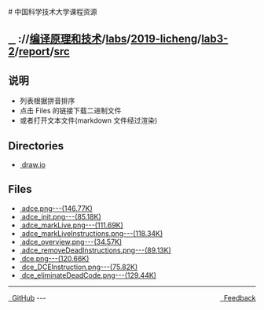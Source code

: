 
<head>
    <meta http-equiv="content-type" content="text/html; charset=utf-8">
    <link rel="stylesheet" href="https://use.fontawesome.com/releases/v5.8.1/css/all.css" integrity="sha384-50oBUHEmvpQ+1lW4y57PTFmhCaXp0ML5d60M1M7uH2+nqUivzIebhndOJK28anvf" crossorigin="anonymous">
    <title> 中国科学技术大学课程资源</title>
</head>
# 中国科学技术大学课程资源

<div>
  <h2>
    <a href="../index.html">&nbsp;&nbsp;<i class="fas fa-backward"></i>&nbsp;</a>
    :/<a href="../../../../../../index.html"><i class="fas fa-home"></i></a>/<a href="../../../../../index.html">编译原理和技术</a>/<a href="../../../../index.html">labs</a>/<a href="../../../index.html">2019-licheng</a>/<a href="../../index.html">lab3-2</a>/<a href="../index.html">report</a>/<a href="index.html">src</a>
  </h2>
</div>

## 说明
- 列表根据拼音排序
- 点击 Files 的链接下载二进制文件
- 或者打开文本文件(markdown 文件经过渲染)

<h2> Directories &nbsp; <a href="http://downgit.zhoudaxiaa.com/#/home?url=https://github.com/USTC-Resource/USTC-Course/tree/master/编译原理和技术/labs/2019-licheng/lab3-2/report/src" style="color:red;text-decoration:underline;" target="_black"><i class="fas fa-download"></i></a></h2>

<ul><li><a href="draw.io/index.html"><i class="fas fa-folder"></i>&nbsp;draw.io</a></li></ul>

## Files
<ul><li><a href="https://raw.githubusercontent.com/USTC-Resource/USTC-Course/master/编译原理和技术/labs/2019-licheng/lab3-2/report/src/adce.png"><i class="fas fa-file-image"></i>&nbsp;adce.png---(146.77K)</a></li>
<li><a href="https://raw.githubusercontent.com/USTC-Resource/USTC-Course/master/编译原理和技术/labs/2019-licheng/lab3-2/report/src/adce_init.png"><i class="fas fa-file-image"></i>&nbsp;adce_init.png---(85.18K)</a></li>
<li><a href="https://raw.githubusercontent.com/USTC-Resource/USTC-Course/master/编译原理和技术/labs/2019-licheng/lab3-2/report/src/adce_markLive.png"><i class="fas fa-file-image"></i>&nbsp;adce_markLive.png---(111.69K)</a></li>
<li><a href="https://raw.githubusercontent.com/USTC-Resource/USTC-Course/master/编译原理和技术/labs/2019-licheng/lab3-2/report/src/adce_markLiveInstructions.png"><i class="fas fa-file-image"></i>&nbsp;adce_markLiveInstructions.png---(118.34K)</a></li>
<li><a href="https://raw.githubusercontent.com/USTC-Resource/USTC-Course/master/编译原理和技术/labs/2019-licheng/lab3-2/report/src/adce_overview.png"><i class="fas fa-file-image"></i>&nbsp;adce_overview.png---(34.57K)</a></li>
<li><a href="https://raw.githubusercontent.com/USTC-Resource/USTC-Course/master/编译原理和技术/labs/2019-licheng/lab3-2/report/src/adce_removeDeadInstructions.png"><i class="fas fa-file-image"></i>&nbsp;adce_removeDeadInstructions.png---(89.13K)</a></li>
<li><a href="https://raw.githubusercontent.com/USTC-Resource/USTC-Course/master/编译原理和技术/labs/2019-licheng/lab3-2/report/src/dce.png"><i class="fas fa-file-image"></i>&nbsp;dce.png---(120.66K)</a></li>
<li><a href="https://raw.githubusercontent.com/USTC-Resource/USTC-Course/master/编译原理和技术/labs/2019-licheng/lab3-2/report/src/dce_DCEInstruction.png"><i class="fas fa-file-image"></i>&nbsp;dce_DCEInstruction.png---(75.82K)</a></li>
<li><a href="https://raw.githubusercontent.com/USTC-Resource/USTC-Course/master/编译原理和技术/labs/2019-licheng/lab3-2/report/src/dce_eliminateDeadCode.png"><i class="fas fa-file-image"></i>&nbsp;dce_eliminateDeadCode.png---(129.44K)</a></li></ul>

---
<div style="text-decration:underline;display:inline">
  <a href="https://github.com/USTC-Resource/USTC-Course.git" target="_blank" rel="external"><i class="fab fa-github"></i>&nbsp; GitHub</a>
  <a href="mailto:&#122;huheqin1@gmail.com?subject=反馈与建议" style="float:right" target="_blank" rel="external"><i class="fas fa-envelope"></i>&nbsp; Feedback</a>
</div>
---


